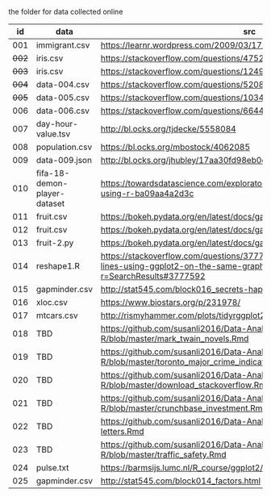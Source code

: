 the folder for data collected online

| id  | data          |      src      |
|-----|---------------|---------------|
| 001 | immigrant.csv | https://learnr.wordpress.com/2009/03/17/ggplot2-barplots/ |
| ~~002~~ | iris.csv      | https://stackoverflow.com/questions/47523389   |
| ~~003~~ | iris.csv      | https://stackoverflow.com/questions/1249548 |
| ~~004~~ | data-004.csv  | https://stackoverflow.com/questions/5208679/ |
| ~~005~~ | data-005.csv  | https://stackoverflow.com/questions/10349206 |
| 006 | data-006.csv  | https://stackoverflow.com/questions/6644997 |
| 007 | day-hour-value.tsv | http://bl.ocks.org/tjdecke/5558084 |
| 008 | population.csv | https://bl.ocks.org/mbostock/4062085 |
| 009 | data-009.json | http://bl.ocks.org/jhubley/17aa30fd98eb0cc7072f |
| 010 | fifa-18-demon-player-dataset | https://towardsdatascience.com/exploratory-analysis-of-fifa-18-dataset-using-r-ba09aa4a2d3c |
| 011 | fruit.csv | https://bokeh.pydata.org/en/latest/docs/gallery/bar_nested_colormapped.html | 
| 012 | fruit.csv | https://bokeh.pydata.org/en/latest/docs/gallery/bar_stacked.html |
| 013 | fruit-2.py | https://bokeh.pydata.org/en/latest/docs/gallery/bar_stacked_split.html |
| 014 | reshape1.R | https://stackoverflow.com/questions/3777174/plotting-two-variables-as-lines-using-ggplot2-on-the-same-graph/3777592?r=SearchResults#3777592 |
| 015 | gapminder.csv | http://stat545.com/block016_secrets-happy-graphing.html |
| 016 | xloc.csv | https://www.biostars.org/p/231978/ |
| 017 | mtcars.csv | http://rismyhammer.com/plots/tidyrggplot2explained.html |
| 018 | TBD | https://github.com/susanli2016/Data-Analysis-with-R/blob/master/mark_twain_novels.Rmd |
| 019 | TBD | https://github.com/susanli2016/Data-Analysis-with-R/blob/master/toronto_major_crime_indicators.Rmd |
| 020 | TBD | https://github.com/susanli2016/Data-Analysis-with-R/blob/master/download_stackoverflow.Rmd |
| 021 | TBD | https://github.com/susanli2016/Data-Analysis-with-R/blob/master/crunchbase_investment.Rmd | 
| 022 | TBD | https://github.com/susanli2016/Data-Analysis-with-R/blob/master/buffett-letters.Rmd |
| 023 | TBD | https://github.com/susanli2016/Data-Analysis-with-R/blob/master/traffic_safety.Rmd | 
| 024 | pulse.txt | https://barmsijs.lumc.nl/R_course/ggplot2/ggplot2.tasks.code.html |
| 025 | gapminder.csv | http://stat545.com/block014_factors.html |
